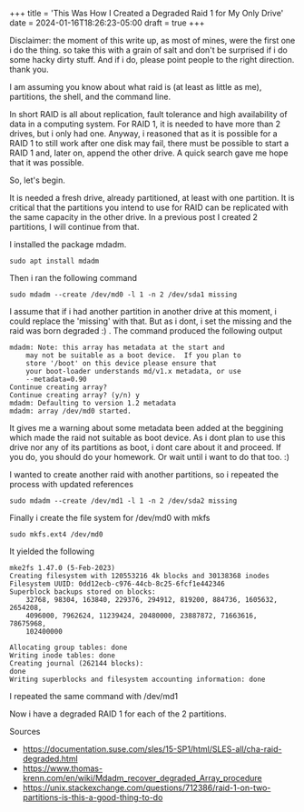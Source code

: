 +++
title = 'This Was How I Created a Degraded Raid 1 for My Only Drive'
date = 2024-01-16T18:26:23-05:00
draft = true
+++

Disclaimer: the moment of this write up, as most of mines, were the first one i do the thing. so take this with a grain of salt and don't be surprised if i do some hacky dirty stuff. And if i do,  please point people to the right direction. thank you.

I am assuming you know about what raid is (at least as little as me), partitions, the shell, and the command line. 

In short RAID is all about replication, fault tolerance and high availability of data in a computing system. For RAID 1, it is needed to have more than 2 drives, but i only had one. Anyway, i reasoned that as it is possible for a RAID 1 to still work after one disk may fail, there must be possible to start a RAID 1 and, later on, append the other drive. A quick search gave me hope that it was possible. 

So, let's begin.

It is needed a fresh drive, already partitioned, at least with one partition. It is critical that the partitions you intend to use for RAID can be replicated with the same capacity in the other drive. In a previous post I created 2 partitions, I will continue from that.

I installed the package mdadm. 
```
sudo apt install mdadm
```

Then i ran the following command
```
sudo mdadm --create /dev/md0 -l 1 -n 2 /dev/sda1 missing
```
I assume that if i had another partition in another drive at this moment, i could replace the 'missing' with that. But as i dont, i set the missing and the raid was born degraded :) .
The command produced the following output
```
mdadm: Note: this array has metadata at the start and
    may not be suitable as a boot device.  If you plan to
    store '/boot' on this device please ensure that
    your boot-loader understands md/v1.x metadata, or use
    --metadata=0.90
Continue creating array? 
Continue creating array? (y/n) y
mdadm: Defaulting to version 1.2 metadata
mdadm: array /dev/md0 started.
```
It gives me a warning about some metadata been added at the beggining which made the raid not suitable as boot device. As i dont plan to use this drive nor any of its partitions as boot, i dont care about it and proceed. If you do, you should do your homework. Or wait until i want to do that too. :)

I wanted to create another raid with another partitions, so i repeated the process with updated references
```
sudo mdadm --create /dev/md1 -l 1 -n 2 /dev/sda2 missing
```

Finally i create the file system for /dev/md0 with mkfs
```
sudo mkfs.ext4 /dev/md0
```

It yielded the following
```
mke2fs 1.47.0 (5-Feb-2023)
Creating filesystem with 120553216 4k blocks and 30138368 inodes
Filesystem UUID: 0dd12ecb-c976-44cb-8c25-6fcf1e442346
Superblock backups stored on blocks: 
	32768, 98304, 163840, 229376, 294912, 819200, 884736, 1605632, 2654208, 
	4096000, 7962624, 11239424, 20480000, 23887872, 71663616, 78675968, 
	102400000

Allocating group tables: done                            
Writing inode tables: done                            
Creating journal (262144 blocks): 
done
Writing superblocks and filesystem accounting information: done     
```
I repeated the same command with /dev/md1

Now i have a degraded RAID 1 for each of the 2 partitions. 

Sources
- https://documentation.suse.com/sles/15-SP1/html/SLES-all/cha-raid-degraded.html
- https://www.thomas-krenn.com/en/wiki/Mdadm_recover_degraded_Array_procedure
- https://unix.stackexchange.com/questions/712386/raid-1-on-two-partitions-is-this-a-good-thing-to-do